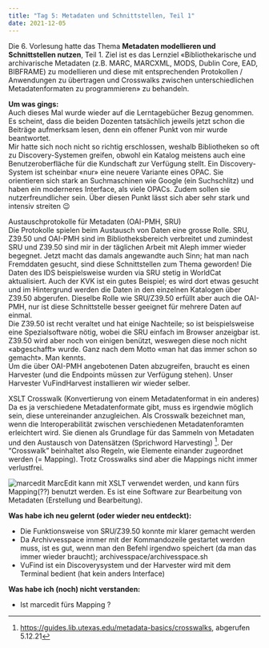 ```yaml
---
title: "Tag 5: Metadaten und Schnittstellen, Teil 1"
date: 2021-12-05
---
```


Die 6. Vorlesung hatte das Thema **Metadaten modellieren und Schnittstellen nutzen**, Teil 1. Ziel ist es das Lernziel «Bibliothekarische und archivarische Metadaten (z.B. MARC, MARCXML, MODS, Dublin Core, EAD, BIBFRAME) zu modellieren und diese mit entsprechenden Protokollen / Anwendungen zu übertragen und Crosswalks zwischen unterschiedlichen Metadatenformaten zu programmieren» zu behandeln.

**Um was gings:**<br>
Auch dieses Mal wurde wieder auf die Lerntagebücher Bezug genommen. Es scheint, dass die beiden Dozenten tatsächlich jeweils jetzt schon die Beiträge aufmerksam lesen, denn ein offener Punkt von mir wurde beantwortet. <br>
Mir hatte sich noch nicht so richtig erschlossen, weshalb Bibliotheken so oft zu Discovery-Systemen greifen, obwohl ein Katalog meistens auch eine Benutzeroberfläche für die Kundschaft zur Verfügung stellt. Ein Discovery-System ist scheinbar «nur» eine neuere Variante eines OPAC. Sie orientieren sich stark an Suchmaschinen wie Google (ein Suchschlitz) und haben ein moderneres Interface, als viele OPACs. Zudem sollen sie nutzerfreundlicher sein. Über diesen Punkt lässt sich aber sehr stark und intensiv streiten 😉

Austauschprotokolle für Metadaten (OAI-PMH, SRU)<br>
Die Protokolle spielen beim Austausch von Daten eine grosse Rolle. SRU, Z39.50 und OAI-PMH sind im Bibliotheksbereich verbreitet und zumindest SRU und Z39.50 sind mir in der täglichen Arbeit mit Aleph immer wieder begegnet. Jetzt macht das damals angewandte auch Sinn; hat man nach Fremddaten gesucht, sind diese Schnittstellen zum Thema geworden! Die Daten des IDS beispielsweise wurden via SRU stetig in WorldCat aktualisiert. Auch der KVK ist ein gutes Beispiel; es wird dort etwas gesucht und im Hintergrund werden die Daten in den einzelnen Katalogen über Z39.50 abgerufen. Dieselbe Rolle wie SRU/Z39.50 erfüllt aber auch die OAI-PMH, nur ist diese Schnittstelle besser geeignet für mehrere Daten auf einmal.<br>
Die Z39.50 ist recht veraltet und hat einige Nachteile; so ist beispielsweise eine Spezialsoftware nötig, wobei die SRU einfach im Browser anzeigbar ist. Z39.50 wird aber noch von einigen benützt, weswegen diese noch nicht «abgeschafft» wurde. Ganz nach dem Motto «man hat das immer schon so gemacht». Man kennts.<br>
Um die über OAI-PMH angebotenen Daten abzugreifen, braucht es einen Harvester (und die Endpoints müssen zur Verfügung stehen). Unser Harvester VuFindHarvest installieren wir wieder selber. 

XSLT Crosswalk (Konvertierung von einem Metadatenformat in ein anderes)<br>
Da es ja verschiedene Metadatenformate gibt, muss es irgendwie möglich sein, diese untereinander anzugleichen. Als Crosswalk bezeichnet man, wenn die Interoperabilität zwischen verschiedenen Metadatenforamten erleichtert wird. Sie dienen als Grundlage für das Sammeln von Metadaten und den Austausch von Datensätzen (Sprichword Harvesting) [^1]. Der “Crosswalk” beinhaltet also Regeln, wie Elemente einander zugeordnet werden (= Mapping). Trotz Crosswalks sind aber die Mappings nicht immer verlustfrei. 

![marcedit](https://user-images.githubusercontent.com/91015615/144753980-ee2eaae4-6fcd-4d92-b144-63ac9c08c33a.JPG)
MarcEdit kann mit XSLT verwendet werden, und kann fürs Mapping(??) benutzt werden. Es ist eine Software zur Bearbeitung von Metadaten (Erstellung und Bearbeitung).

**Was habe ich neu gelernt (oder wieder neu entdeckt):**
-	Die Funktionsweise von SRU/Z39.50 konnte mir klarer gemacht werden
-	Da Archivvesspace immer mit der Kommandozeile gestartet werden muss, ist es gut, wenn man den Befehl irgendwo speichert (da man das immer wieder braucht); archivesspace/archivesspace.sh
-	VuFind ist ein Discoverysystem und der Harvester wird mit dem Terminal bedient (hat kein anders Interface) 

**Was habe ich (noch) nicht verstanden:**
- Ist marcedit fürs Mapping ?


[^1]: <https://guides.lib.utexas.edu/metadata-basics/crosswalks>, abgerufen 5.12.21
